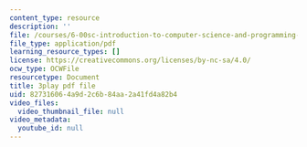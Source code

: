 ```yaml
---
content_type: resource
description: ''
file: /courses/6-00sc-introduction-to-computer-science-and-programming-spring-2011/827316064a9d2c6b84aa2a41fd4a82b4_pjLbxB9TXJs.pdf
file_type: application/pdf
learning_resource_types: []
license: https://creativecommons.org/licenses/by-nc-sa/4.0/
ocw_type: OCWFile
resourcetype: Document
title: 3play pdf file
uid: 82731606-4a9d-2c6b-84aa-2a41fd4a82b4
video_files:
  video_thumbnail_file: null
video_metadata:
  youtube_id: null
---
```

